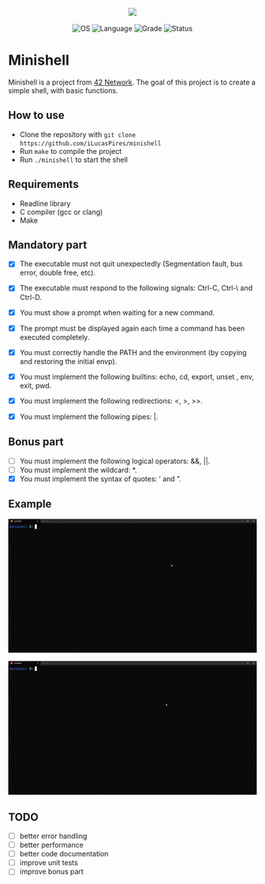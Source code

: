 <p align="center">
    <img src="https://game.42sp.org.br/static/assets/achievements/minishellm.png">
</p>

<p align="center">
    <img src="https://img.shields.io/badge/OS-Linux-blue" alt="OS">
    <img src="https://img.shields.io/badge/Language-C%20%7C%20C%2B%2B-orange.svg" alt="Language">
    <img src="https://img.shields.io/badge/Grade-101%2F100-brightgreen.svg" alt="Grade">
    <img src="https://img.shields.io/badge/Status-Completed-brightgreen.svg" alt="Status">
</p>

# Minishell
Minishell is a project from [42 Network](https://www.42.us.org/). The goal of this project is to create a simple shell, with basic functions.

## How to use

- Clone the repository with `git clone https://github.com/iLucasPires/minishell`
- Run `make` to compile the project
- Run `./minishell` to start the shell

## Requirements

- Readline library
- C compiler (gcc or clang)
- Make

## Mandatory part

- [x] The executable must not quit unexpectedly (Segmentation fault, bus error, double free, etc).
- [x] The executable must respond to the following signals: Ctrl-C, Ctrl-\ and Ctrl-D.
- [x] You must show a prompt when waiting for a new command.
- [x] The prompt must be displayed again each time a command has been executed completely.
- [x] You must correctly handle the PATH and the environment (by copying and restoring the initial envp).
- [x] You must implement the following builtins: echo, cd, export, unset , env, exit, pwd.
- [x] You must implement the following redirections: <, >, >>.
- [x] You must implement the following pipes: |.


## Bonus part

- [ ] You must implement the following logical operators: &&, ||.
- [ ] You must implement the wildcard: *.
- [x] You must implement the syntax of quotes: ’ and ”.

## Example

![Example](./img1.gif)

![Example](./img2.gif)

## TODO

- [ ] better error handling
- [ ] better performance
- [ ] better code documentation
- [ ] improve unit tests
- [ ] improve bonus part
